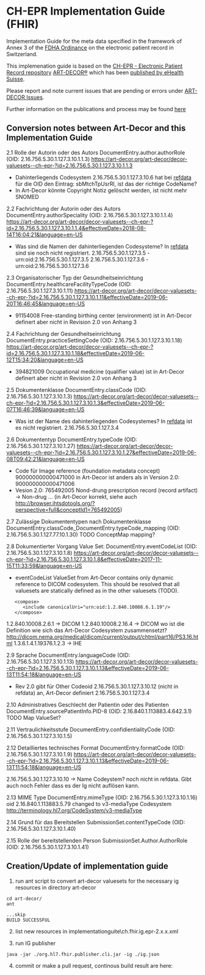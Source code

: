 # CH-EPR Implementation Guide (FHIR)

Implementation Guide for the meta data specified in the framework of Annex 3 of the [FDHA Ordinance](https://www.bag.admin.ch/bag/de/home/gesetze-und-bewilligungen/gesetzgebung/gesetzgebung-mensch-gesundheit/gesetzgebung-elektronisches-patientendossier.html) on the electronic patient record in Switzerland.

This implemenation guide is based on the [CH-EPR - Electronic Patient Record repository](http://ehealthsuisse.art-decor.org/index.php?prefix=ch-epr-) [ART-DECOR®](https://www.art-decor.org/mediawiki/index.php/Main_Page) which has been [published by eHealth Suisse](http://ehealthsuisse.art-decor.org/).

Please report and note current issues that are pending or errors under [ART-DECOR Issues](https://art-decor.org/art-decor/decor-issues--ch-epr-). 

Further information on the publications and process may be found [here](https://www.e-health-suisse.ch/fileadmin/user_upload/Dokumente/2017/D/171002_Verantwortlichkeiten_Prozess_Metadaten_D.pdf) 

## Conversion notes between Art-Decor and this Implementation Guide

2.1 Rolle der Autorin oder des Autors DocumentEntry.author.authorRole (OID: 2.16.756.5.30.1.127.3.10.1.1.3)
https://art-decor.org/art-decor/decor-valuesets--ch-epr-?id=2.16.756.5.30.1.127.3.10.1.1.3
* Dahinterliegends Codesystem 2.16.756.5.30.1.127.3.10.6 hat bei [refdata](http://oid.refdata.ch/Public/OidDetail.aspx) für die OID den Eintrag: sbMtchTpUsrRl, ist das der richtige CodeName?
* In Art-Decor könnte Copyright Notiz gelöscht werden, ist nicht mehr SNOMED

2.2 Fachrichtung der Autorin oder des Autors DocumentEntry.authorSpeciality (OID: 2.16.756.5.30.1.127.3.10.1.1.4)
https://art-decor.org/art-decor/decor-valuesets--ch-epr-?id=2.16.756.5.30.1.127.3.10.1.1.4&effectiveDate=2018-08-14T16:04:21&language=en-US
* Was sind die Namen der dahinterliegenden Codesysteme?  In [refdata](http://oid.refdata.ch/Public/OidDetail.aspx) sind sie noch nicht registriert.
  2.16.756.5.30.1.127.3.5 - urn:oid:2.16.756.5.30.1.127.3.5
  2.16.756.5.30.1.127.3.6 - urn:oid:2.16.756.5.30.1.127.3.6

2.3 Organisatorischer Typ der Gesundheitseinrichtung DocumentEntry.healthcareFacilityTypeCode (OID: 2.16.756.5.30.1.127.3.10.1.11)
https://art-decor.org/art-decor/decor-valuesets--ch-epr-?id=2.16.756.5.30.1.127.3.10.1.11&effectiveDate=2019-06-20T16:46:45&language=en-US
* 91154008	Free-standing birthing center (environment) ist in Art-Decor definert aber nicht in Revision 2.0 von Anhang 3

2.4 Fachrichtung der Gesundheitseinrichtung DocumentEntry.practiceSettingCode (OID: 2.16.756.5.30.1.127.3.10.1.18)
https://art-decor.org/art-decor/decor-valuesets--ch-epr-?id=2.16.756.5.30.1.127.3.10.1.18&effectiveDate=2019-06-12T15:34:20&language=en-US
* 394821009	Occupational medicine (qualifier value) ist in Art-Decor definert aber nicht in Revision 2.0 von Anhang 3

2.5 Dokumentenklasse DocumentEntry.classCode (OID: 2.16.756.5.30.1.127.3.10.1.3)
https://art-decor.org/art-decor/decor-valuesets--ch-epr-?id=2.16.756.5.30.1.127.3.10.1.3&effectiveDate=2019-06-07T16:46:39&language=en-US
* Was ist der Name des dahinterliegenden Codesystemes?  In [refdata](http://oid.refdata.ch/Public/OidDetail.aspx) ist es nicht registriert.
2.16.756.5.30.1.127.3.4

2.6 Dokumententyp DocumentEntry.typeCode (OID: 2.16.756.5.30.1.127.3.10.1.27) 
https://art-decor.org/art-decor/decor-valuesets--ch-epr-?id=2.16.756.5.30.1.127.3.10.1.27&effectiveDate=2019-06-08T09:42:21&language=en-US
* Code für Image reference (foundation metadata concept) 900000000000471000 in Art-Decor ist anders als in Version 2.0: 900000000000471006
* Vesion 2.0: 765492005 Nond-drung prescription record (record artifact) -> Non-drug ... (in Art-Decor korrekt, siehe auch http://browser.ihtsdotools.org/?perspective=full&conceptId1=765492005)

2.7 Zulässige Dokumententypen nach Dokumentenklasse DocumentEntry.classCode_DocumentEntry.typeCode_mapping (OID: 2.16.756.5.30.1.127.77.10.1.30)
TODO ConceptMap mapping?

2.8 Dokumentierter Vorgang Value Set: DocumentEntry.eventCodeList (OID: 2.16.756.5.30.1.127.3.10.1.8)
https://art-decor.org/art-decor/decor-valuesets--ch-epr-?id=2.16.756.5.30.1.127.3.10.1.8&effectiveDate=2017-11-15T11:33:59&language=en-US

* eventCodeList ValueSet from Art-Decor contains only dynamic reference to DICOM codesystem. This should be resolved that all valuesets are statically defined as in the other valuesets (TODO).
```
   <compose>
      <include canonicalUri="urn:oid:1.2.840.10008.6.1.19"/>
   </compose>
````

1.2.840.10008.2.6.1 -> DICOM
1.2.840.10008.2.16.4 -> DICOM wo ist die Definition wie sich das Art-Decor Codesystem zusammensetzt? http://dicom.nema.org/medical/dicom/current/output/chtml/part16/PS3.16.html
1.3.6.1.4.1.19376.1.2.3 -> IHE

2.9 Sprache DocumentEntry.languageCode (OID: 2.16.756.5.30.1.127.3.10.1.13)
https://art-decor.org/art-decor/decor-valuesets--ch-epr-?id=2.16.756.5.30.1.127.3.10.1.13&effectiveDate=2019-06-13T11:54:18&language=en-US
* Rev 2.0 gibt für Other Codeoid 2.16.756.5.30.1.127.3.10.12 (nicht in refdata) an, Art-Decor definiert 2.16.756.5.30.1.127.3.4

2.10 Administratives Geschlecht der Patientin oder des Patienten DocumentEntry.sourcePatientInfo.PID-8 (OID: 2.16.840.1.113883.4.642.3.1)
TODO Map ValueSet?

2.11 Vertraulichkeitsstufe DocumentEntry.confidientialityCode (OID: 2.16.756.5.30.1.127.3.10.1.5)

2.12 Detailliertes technisches Format DocumentEntry.formatCode (OID: 2.16.756.5.30.1.127.3.10.1.9)
https://art-decor.org/art-decor/decor-valuesets--ch-epr-?id=2.16.756.5.30.1.127.3.10.1.13&effectiveDate=2019-06-13T11:54:18&language=en-US

2.16.756.5.30.1.127.3.10.10 -> Name Codeystem? noch nicht in refdata. Gibt auch noch Fehler dass es der Ig nicht auflösen kann.

2.13 MIME Type DocumentEntry.mimeType (OID: 2.16.756.5.30.1.127.3.10.1.16)
oid 2.16.840.1.113883.5.79 changed to v3-mediaType Codesystem  http://terminology.hl7.org/CodeSystem/v3-mediaType

2.14 Grund für das Bereitstellen SubmissionSet.contentTypeCode (OID: 2.16.756.5.30.1.127.3.10.1.40)

2.15 Rolle der bereitstellenden Person SubmissionSet.Author.AuthorRole (OID: 2.16.756.5.30.1.127.3.10.1.41)


## Creation/Update of implementation guide

1. run ant script to convert art-decor valuesets for the necessary ig resources in directory art-decor

```
cd art-decor/
ant

...skip
BUILD SUCCESSFUL
```

2. list new resources in implementationguite\ch.fhir.ig.epr-2.x.x.xml

3. run IG publisher

```
java -jar ./org.hl7.fhir.publisher.cli.jar -ig ./ig.json
```

4. commit or make a pull request, continous build result are here: 